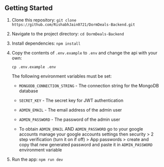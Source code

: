 ## Getting Started

1. Clone this repository: `git clone https://github.com/RishabhJain0721/DormDeals-Backend.git`
2. Navigate to the project directory: `cd DormDeals-Backend`
3. Install dependencies: `npm install`
4. Copy the contents of `.env.example` to `.env` and change the api with your own:

    ```shell
    cp .env.example .env
    ```
    The following environment variables must be set:

    - `MONGODB_CONNECTION_STRING` - The connection string for the MongoDB database

    - `SECRET_KEY` - The secret key for JWT authentication

    - `ADMIN_EMAIL` - The email address of the admin user

    - `ADMIN_PASSWORD` - The password of the admin user

    - To obtain `ADMIN_EMAIL` AND `ADMIN_PASSWORD` go to your google accounts manage your google accounts settings
    then security > 2 step verification (turn it on if off) > App passwords > create and copy that new generated password and paste it in `ADMIN_PASSWORD` environment variable

5. Run the app: `npm run dev`
